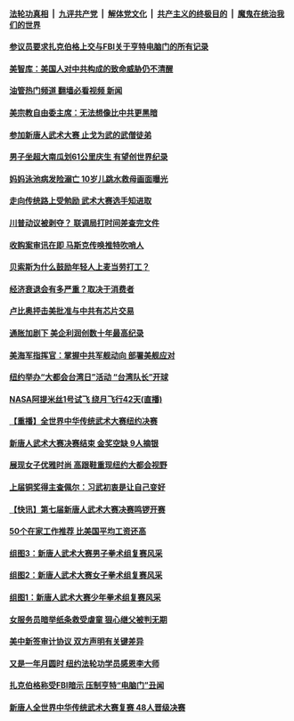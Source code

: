 ####  [法轮功真相](../../../../basic/blob/master/README.md?t=08310401) &nbsp;|&nbsp; [九评共产党](../../../../9ping.md/blob/master/README.md?t=08310401) &nbsp;|&nbsp; [解体党文化](../../../../jtdwh.md/blob/master/README.md?t=08310401)  &nbsp;|&nbsp; [共产主义的终极目的](../../../../gczydzjmd.md/blob/master/README.md?t=08310401) &nbsp;|&nbsp; [魔鬼在统治我们的世界](../../../../mgztzwmdsj.md/blob/master/README.md?t=08310401) 

#### [参议员要求扎克伯格上交与FBI关于亨特电脑门的所有记录](../pages/prog203/a103514629.md?t=08310401) 

#### [美智库：美国人对中共构成的致命威胁仍不清醒](../pages/prog203/a103514667.md?t=08310401) 

#### [油管热门频道 翻墙必看视频 新闻](http://45.76.130.85:81/youtube.html?08310401)

#### [美宗教自由委主席：无法想像比中共更黑暗](../pages/prog203/a103514592.md?t=08310401) 

#### [参加新唐人武术大赛 止戈为武的武僧徒弟](../pages/prog203/a103514242.md?t=08310401) 

#### [男子坐超大南瓜划61公里庆生 有望创世界纪录](../pages/prog203/a103514205.md?t=08310401) 

#### [妈妈泳池病发险溺亡 10岁儿跳水救母画面曝光](../pages/prog203/a103513436.md?t=08310401) 

#### [走向传统路上受勉励 武术大赛选手知进取](../pages/prog203/a103514079.md?t=08310401) 

#### [川普动议被剥夺？ 联调局打时间差查完文件](../pages/prog203/a103513906.md?t=08310401) 

#### [收购案审讯在即 马斯克传唤推特吹哨人](../pages/prog203/a103513884.md?t=08310401) 

#### [贝索斯为什么鼓励年轻人上麦当劳打工？](../pages/prog203/a103513786.md?t=08310401) 

#### [经济衰退会有多严重？取决于消费者](../pages/prog203/a103513826.md?t=08310401) 

#### [卢比奥抨击美批准与中共有芯片交易](../pages/prog203/a103513760.md?t=08310401) 

#### [通胀加剧下 美企利润创数十年最高纪录](../pages/prog203/a103513779.md?t=08310401) 

#### [美海军指挥官：掌握中共军舰动向 部署美舰应对](../pages/prog203/a103513708.md?t=08310401) 

#### [纽约举办“大都会台湾日”活动 “台湾队长”开球](../pages/prog203/a103513602.md?t=08310401) 

#### [NASA阿提米丝1号试飞 绕月飞行42天(直播)](../pages/prog203/a103513333.md?t=08310401) 

#### [【重播】全世界中华传统武术大赛纽约决赛](../pages/prog203/a103503598.md?t=08310401) 

#### [新唐人武术大赛决赛结束 金奖空缺 9人摘银](../pages/prog203/a103513139.md?t=08310401) 

#### [展现女子优雅时尚 高跟鞋重现纽约大都会视野](../pages/prog203/a103512975.md?t=08310401) 

#### [上届铜奖得主查佩尔：习武初衷是让自己变好](../pages/prog203/a103513008.md?t=08310401) 

#### [【快讯】第七届新唐人武术大赛决赛鸣锣开赛](../pages/prog203/a103512957.md?t=08310401) 

#### [50个在家工作推荐 比美国平均工资还高](../pages/prog203/a103512943.md?t=08310401) 

#### [组图3：新唐人武术大赛男子拳术组复赛风采](../pages/prog203/a103512870.md?t=08310401) 

#### [组图2：新唐人武术大赛女子拳术组复赛风采](../pages/prog203/a103512847.md?t=08310401) 

#### [组图1：新唐人武术大赛少年拳术组复赛风采](../pages/prog203/a103512795.md?t=08310401) 

#### [女服务员暗举纸条救受虐童 狠心继父被判无期](../pages/prog203/a103511460.md?t=08310401) 

#### [美中新签审计协议 双方声明有关键差异](../pages/prog203/a103512688.md?t=08310401) 

#### [又是一年月圆时 纽约法轮功学员感恩李大师](../pages/prog203/a103512563.md?t=08310401) 

#### [扎克伯格称受FBI暗示 压制亨特“电脑门”丑闻](../pages/prog203/a103512552.md?t=08310401) 

#### [新唐人全世界中华传统武术大赛复赛 48人晋级决赛](../pages/prog203/a103512558.md?t=08310401) 

<img src='http://gfw-breaker.win/goodnews/indexes/prog203.md' width='0px' height='0px'/>
